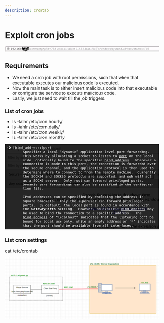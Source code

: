```yaml
---
description: crontab
---
```


# Exploit cron jobs

![](.gitbook/assets/image%20%2818%29.png)

## Requirements

* We need a cron job with root permissions, such that when that executable executes our malicious code is executed.
* Now the main task is to either insert malicious code into that executable or configure the service to execute malicious code.
* Lastly, we just need to wait till the job triggers.

### List of cron jobs

* ls -talhr /etc/cron.hourly/
* ls -tahlr /etc/corn.daily/
* ls -talhr /etc/cron.weekly/
* ls -talhr /etc/cron.monthly

![](.gitbook/assets/image%20%2816%29.png)

### List cron settings

cat /etc/crontab

![](.gitbook/assets/image%20%2854%29.png)



